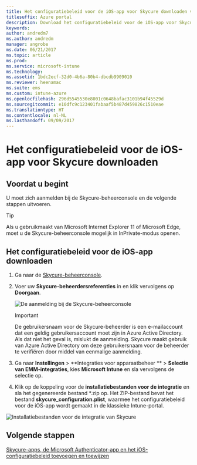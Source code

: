 ```yaml
---
title: Het configuratiebeleid voor de iOS-app voor Skycure downloaden voor gebruik met Intune
titlesuffix: Azure portal
description: Download het configuratiebeleid voor de iOS-app voor Skycure voor gebruik met Intune.
keywords: 
author: andredm7
ms.author: andredm
manager: angrobe
ms.date: 06/21/2017
ms.topic: article
ms.prod: 
ms.service: microsoft-intune
ms.technology: 
ms.assetid: 1bdc2ecf-32d0-4b6a-80b4-dbcdb9909010
ms.reviewer: heenamac
ms.suite: ems
ms.custom: intune-azure
ms.openlocfilehash: 296d5545530e8001c0648bafac3101b94f45529d
ms.sourcegitcommit: e10dfc9c123401fabaaf5b487d459826c1510eae
ms.translationtype: HT
ms.contentlocale: nl-NL
ms.lasthandoff: 09/09/2017
---
```

# <a name="download-skycure-ios-app-configuration-policy"></a>Het configuratiebeleid voor de iOS-app voor Skycure downloaden

## <a name="before-you-begin"></a>Voordat u begint

U moet zich aanmelden bij de Skycure-beheerconsole en de volgende stappen uitvoeren.

> [!TIP] 
> Als u gebruikmaakt van Microsoft Internet Explorer 11 of Microsoft Edge, moet u de Skycure-beheerconsole mogelijk in InPrivate-modus openen.

## <a name="to-download-the-ios-app-configuration-policy"></a>Het configuratiebeleid voor de iOS-app downloaden

1.  Ga naar de [Skycure-beheerconsole](https://aad.skycure.com).

2.  Voer uw **Skycure-beheerdersreferenties** in en klik vervolgens op **Doorgaan**.

    ![De aanmelding bij de Skycure-beheerconsole](./media/skycure-ios-app-1.png)

    > [!IMPORTANT] 
    > De gebruikersnaam voor de Skycure-beheerder is een e-mailaccount dat een geldig gebruikersaccount moet zijn in Azure Active Directory. Als dat niet het geval is, mislukt de aanmelding. Skycure maakt gebruik van Azure Active Directory om deze gebruikersnaam voor de beheerder te verifiëren door middel van eenmalige aanmelding.

3.  Ga naar **Instellingen** &gt; **Integraties voor apparaatbeheer ** &gt; **Selectie van EMM-integraties**, kies **Microsoft Intune** en sla vervolgens de selectie op.

4.  Klik op de koppeling voor de **installatiebestanden voor de integratie** en sla het gegenereerde bestand \*.zip op. Het ZIP-bestand bevat het bestand **skycure\_configuration.plist**, waarmee het configuratiebeleid voor de iOS-app wordt gemaakt in de klassieke Intune-portal.

![Installatiebestanden voor de integratie van Skycure](./media/skycure-ios-app-2.png)

## <a name="next-steps"></a>Volgende stappen

[Skycure-apps, de Microsoft Authenticator-app en het iOS-configuratiebeleid toevoegen en toewijzen](mtd-apps-ios-app-configuration-policy-add-assign.md)
